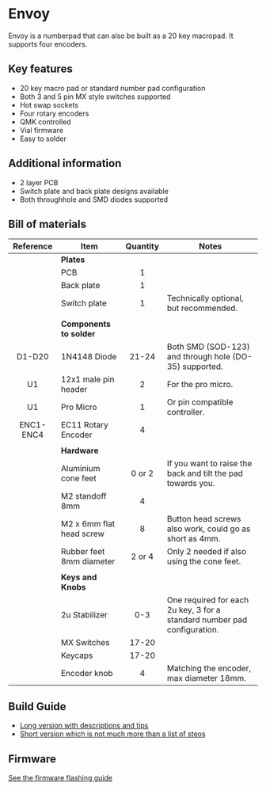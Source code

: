 # Envoy
Envoy is a numberpad that can also be built as a 20 key macropad.  It supports four encoders. 

## Key features
* 20 key macro pad or standard number pad configuration
* Both 3 and 5 pin MX style switches supported
* Hot swap sockets
* Four rotary encoders
* QMK controlled
* Vial firmware
* Easy to solder

## Additional information
 * 2 layer PCB
 * Switch plate and back plate designs available
 * Both throughhole and SMD diodes supported
 
## Bill of materials
|Reference | Item                     | Quantity | Notes
|:--------:|--------------------------|:--------:|-------------------------------------
|          | **Plates**               |          |
|          | PCB                      | 1        |
|          | Back plate               | 1        | 
|          | Switch plate             | 1        | Technically optional, but recommended.
|          |                          |          |
|          | **Components to solder** |          |
| D1-D20   | 1N4148 Diode             | 21-24    | Both SMD (SOD-123) and through hole (DO-35) supported.
| U1       | 12x1 male pin header     | 2        | For the pro micro.
| U1       | Pro Micro                | 1        | Or pin compatible controller.
| ENC1-ENC4| EC11 Rotary Encoder      | 4        | 
|          |                          |          |
|          | **Hardware**             |          |
|          | Aluminium cone feet      | 0 or 2   | If you want to raise the back and tilt the pad towards you.
|          | M2 standoff 8mm          | 4        | 
|          | M2 x 6mm flat head screw | 8        | Button head screws also work, could go as short as 4mm.
|          | Rubber feet 8mm diameter | 2 or 4   | Only 2 needed if also using the cone feet.
|          |                          |          |
|          | **Keys and Knobs**       |          |
|          | 2u Stabilizer            | 0-3      | One required for each 2u key, 3 for a standard number pad configuration.
|          | MX Switches              | 17-20    | 
|          | Keycaps                  | 17-20    | 
|          | Encoder knob             | 4        | Matching the encoder, max diameter 18mm.

## Build Guide
* [Long version with descriptions and tips](build-guide.md) 
* [Short version which is not much more than a list of steos](build-guide-short.md)

## Firmware
[See the firmware flashing guide](Firmware/Firmware-Flashing.md)
